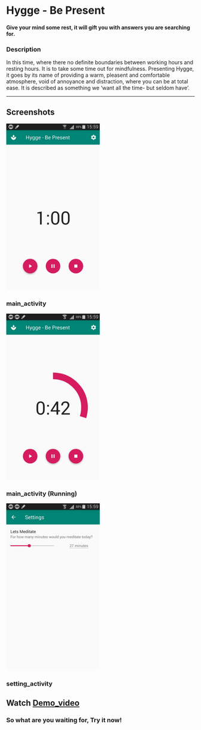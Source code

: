 # Hygge - Be Present
#### Give your mind some rest, it will gift you with answers you are searching for. 

### Description
In this time, where there no definite boundaries between working hours and resting hours. It is to take some time out for mindfulness.
Presenting Hygge, it goes by its name of providing a warm, pleasent and comfortable atmosphere, void of annoyance and distraction, 
where you can be at total ease. It is described as something we ‘want all the time- but seldom have’. 

____________________________

## Screenshots

<img src="screenshots/main_activity.jpeg" width="250" >

### main_activity

<img src="screenshots/main_activity_running.jpeg" width="250" >

### main_activity (Running)

<img src="screenshots/setting_activity.jpeg" width="250" >

### setting_activity 


## Watch [Demo_video](demo_video.mp4)


### So what are you waiting for, Try it now!
